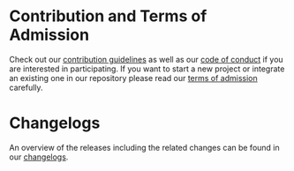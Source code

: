 # Contribution and Terms of Admission

Check out our [contribution guidelines](CONTRIBUTING.md) as well as our [code of conduct](CODE_OF_CONDUCT.md) if you are interested in participating.
If you want to start a new project or integrate an existing one in our repository please read our [terms of admission](https://gitlab.schaeffler.com/frontend-schaeffler/schaeffler-frontend/wikis/10-Organization/Terms-of-Admission) carefully.

# Changelogs

An overview of the releases including the related changes can be found in our [changelogs](CHANGELOG.md).
